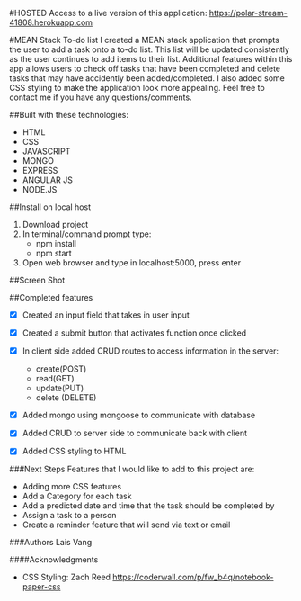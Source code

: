 #HOSTED
Access to a live version of this application:
https://polar-stream-41808.herokuapp.com

#MEAN Stack To-do list
I created a MEAN stack application that prompts the user to add a task onto a to-do list. This list will be updated consistently as the user continues to add items to their list. Additional features within this app allows users to check off tasks that have been completed and delete tasks that may have accidently been added/completed. I also added some CSS styling to make the application look more appealing. Feel free to contact me if you have any questions/comments.

##Built with these technologies:
- HTML
- CSS
- JAVASCRIPT
- MONGO
- EXPRESS
- ANGULAR JS
- NODE.JS

##Install on local host
1. Download project
2. In terminal/command prompt type:
    * npm install
    * npm start
3. Open web browser and type in localhost:5000, press enter

##Screen Shot



##Completed features
- [x] Created an input field that takes in user input
- [x] Created a submit button that activates function once clicked
- [x] In client side added CRUD routes to access information in the server: 
    * create(POST)
    * read(GET)
    * update(PUT)
    * delete (DELETE)
- [x] Added mongo using mongoose to communicate with database
- [x] Added CRUD to server side to communicate back with client
- [x] Added CSS styling to HTML


###Next Steps
Features that I would like to add to this project are:
* Adding more CSS features
* Add a Category for each task
* Add a predicted date and time that the task should be completed by
* Assign a task to a person
* Create a reminder feature that will send via text or email 


###Authors
Lais Vang

####Acknowledgments
* CSS Styling: Zach Reed https://coderwall.com/p/fw_b4q/notebook-paper-css


